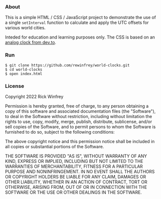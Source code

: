 ### About

This is a simple HTML / CSS / JavaScript project to demonstrate the use of a single `setInterval` function to calculate and apply the UTC offsets for various world cities.

Inteded for education and learning purposes only.  The CSS is based on an [analog clock from dev.to](https://dev.to/code_mystery/simple-analog-clock-using-html-css-javascript-2c6a).

### Run

```shell
$ git clone https://github.com/rewinfrey/world-clocks.git
$ cd world-clocks
$ open index.html
```

### License

Copyright 2022 Rick Winfrey

Permission is hereby granted, free of charge, to any person obtaining a copy of this software and associated documentation files (the "Software"), to deal in the Software without restriction, including without limitation the rights to use, copy, modify, merge, publish, distribute, sublicense, and/or sell copies of the Software, and to permit persons to whom the Software is furnished to do so, subject to the following conditions:

The above copyright notice and this permission notice shall be included in all copies or substantial portions of the Software.

THE SOFTWARE IS PROVIDED "AS IS", WITHOUT WARRANTY OF ANY KIND, EXPRESS OR IMPLIED, INCLUDING BUT NOT LIMITED TO THE WARRANTIES OF MERCHANTABILITY, FITNESS FOR A PARTICULAR PURPOSE AND NONINFRINGEMENT. IN NO EVENT SHALL THE AUTHORS OR COPYRIGHT HOLDERS BE LIABLE FOR ANY CLAIM, DAMAGES OR OTHER LIABILITY, WHETHER IN AN ACTION OF CONTRACT, TORT OR OTHERWISE, ARISING FROM, OUT OF OR IN CONNECTION WITH THE SOFTWARE OR THE USE OR OTHER DEALINGS IN THE SOFTWARE.
